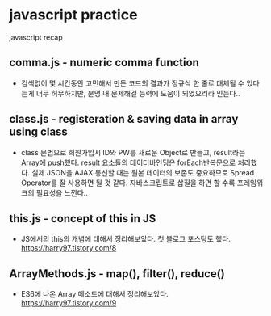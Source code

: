 # javascript practice

javascript recap

## comma.js - numeric comma function

- 검색없이 몇 시간동안 고민해서 만든 코드의 결과가 정규식 한 줄로 대체될 수 있다는게 너무 허무하지만, 분명 내 문제해결 능력에 도움이 되었으리라 믿는다..

## class.js - registeration & saving data in array using class

- class 문법으로 회원가입시 ID와 PW를 새로운 Object로 만들고, result라는 Array에 push했다. result 요소들의 데이터바인딩은 forEach반복문으로 처리했다. 실제 JSON을 AJAX 통신할 때는 뭔본 데이터의 보존도 중요하므로 Spread Operator를 잘 사용하면 될 것 같다. 자바스크립트로 삽질을 하면 할 수록 프레임워크의 필요성을 느낀다..

## this.js - concept of this in JS

- JS에서의 this의 개념에 대해서 정리해보았다. 첫 블로그 포스팅도 했다.
  https://harry97.tistory.com/8

## ArrayMethods.js - map(), filter(), reduce()

- ES6에 나온 Array 메소드에 대해서 정리해보았다.
  https://harry97.tistory.com/9

